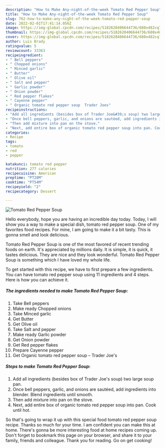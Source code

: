 ```yaml
---
description: "How to Make Any-night-of-the-week Tomato Red Pepper Soup"
title: "How to Make Any-night-of-the-week Tomato Red Pepper Soup"
slug: 762-how-to-make-any-night-of-the-week-tomato-red-pepper-soup
date: 2022-02-01T17:41:14.056Z
image: https://img-global.cpcdn.com/recipes/5182620406644736/680x482cq70/tomato-red-pepper-soup-recipe-main-photo.jpg
thumbnail: https://img-global.cpcdn.com/recipes/5182620406644736/680x482cq70/tomato-red-pepper-soup-recipe-main-photo.jpg
cover: https://img-global.cpcdn.com/recipes/5182620406644736/680x482cq70/tomato-red-pepper-soup-recipe-main-photo.jpg
author: Luis Brady
ratingvalue: 5
reviewcount: 33363
recipeingredient:
- " Bell peppers"
- " Chopped onions"
- " Minced garlic"
- " Butter"
- " Olive oil"
- " Salt and pepper"
- " Garlic powder"
- " Onion powder"
- " Red pepper flakes"
- " Cayenne pepper"
- " Organic tomato red pepper soup  Trader Joes"
recipeinstructions:
- "Add all ingredients (besides box of Trader Joe&#39;s soup) two large soup pan."
- "Once bell peppers, garlic, and onions are sautéed, add ingredients into blender. Blend ingredients until smooth."
- "Then add mixture into pan on the stove."
- "Next, add entire box of organic tomato red pepper soup into pan. Cook until hot."
categories:
- Recipe
tags:
- tomato
- red
- pepper

katakunci: tomato red pepper 
nutrition: 277 calories
recipecuisine: American
preptime: "PT28M"
cooktime: "PT54M"
recipeyield: "2"
recipecategory: Dessert

---
```



![Tomato Red Pepper Soup](https://img-global.cpcdn.com/recipes/5182620406644736/680x482cq70/tomato-red-pepper-soup-recipe-main-photo.jpg)

Hello everybody, hope you are having an incredible day today. Today, I will show you a way to make a special dish, tomato red pepper soup. One of my favorites food recipes. For mine, I am going to make it a bit tasty. This is gonna smell and look delicious.

Tomato Red Pepper Soup is one of the most favored of recent trending foods on earth. It's appreciated by millions daily. It is simple, it is quick, it tastes delicious. They are nice and they look wonderful. Tomato Red Pepper Soup is something which I have loved my whole life.




To get started with this recipe, we have to first prepare a few ingredients. You can have tomato red pepper soup using 11 ingredients and 4 steps. Here is how you can achieve it.

<!--inarticleads1-->

##### The ingredients needed to make Tomato Red Pepper Soup:

1. Take  Bell peppers
1. Make ready  Chopped onions
1. Take  Minced garlic
1. Get  Butter
1. Get  Olive oil
1. Take  Salt and pepper
1. Make ready  Garlic powder
1. Get  Onion powder
1. Get  Red pepper flakes
1. Prepare  Cayenne pepper
1. Get  Organic tomato red pepper soup – Trader Joe&#39;s




<!--inarticleads2-->

##### Steps to make Tomato Red Pepper Soup:

1. Add all ingredients (besides box of Trader Joe&#39;s soup) two large soup pan.
1. Once bell peppers, garlic, and onions are sautéed, add ingredients into blender. Blend ingredients until smooth.
1. Then add mixture into pan on the stove.
1. Next, add entire box of organic tomato red pepper soup into pan. Cook until hot.




So that's going to wrap it up with this special food tomato red pepper soup recipe. Thanks so much for your time. I am confident you can make this at home. There's gonna be more interesting food at home recipes coming up. Don't forget to bookmark this page on your browser, and share it to your family, friends and colleague. Thank you for reading. Go on get cooking!

